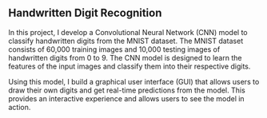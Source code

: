 ## Handwritten Digit Recognition

In this project, I develop a Convolutional Neural Network (CNN) model to classify handwritten digits from the MNIST dataset. The MNIST dataset consists of 60,000 training images and 10,000 testing images of handwritten digits from 0 to 9. The CNN model is designed to learn the features of the input images and classify them into their respective digits.

Using this model, I build a graphical user interface (GUI) that allows users to draw their own digits and get real-time predictions from the model. This provides an interactive experience and allows users to see the model in action. 
